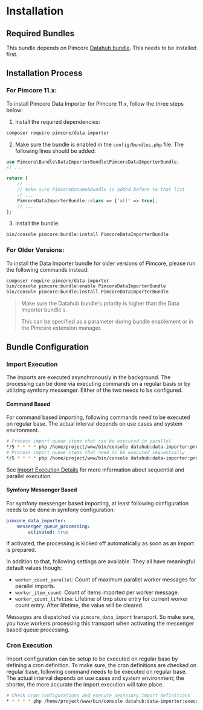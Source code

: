 # Installation
## Required Bundles
This bundle depends on Pimcore [Datahub bundle](https://github.com/pimcore/data-hub). This needs to be installed first.

## Installation Process
### For Pimcore 11.x:
To install Pimcore Data Importer for Pimcore 11.x, follow the three steps below:

1. Install the required dependencies:
```bash
composer require pimcore/data-importer
```

2. Make sure the bundle is enabled in the `config/bundles.php` file. The following lines should be added:

```php
use Pimcore\Bundle\DataImporterBundle\PimcoreDataImporterBundle;
// ...

return [
    // ...
    // make sure PimcoreDataHubBundle is added before to that list
    // ...
    PimcoreDataImporterBundle::class => ['all' => true],
    // ...
];
```


3. Install the bundle:

```bash
bin/console pimcore:bundle:install PimcoreDataImporterBundle
```

### For Older Versions:

To install the Data Importer bundle for older versions of Pimcore, please run the following commands instead:

```bash
composer require pimcore/data-importer
bin/console pimcore:bundle:enable PimcoreDataImporterBundle
bin/console pimcore:bundle:install PimcoreDataImporterBundle
```

> Make sure the Datahub bundle's priority is higher than the Data Importer bundle's.
> 
> This can be specified as a parameter during bundle enablement or in the Pimcore extension manager.
 

## Bundle Configuration

### Import Execution
The imports are executed asynchronously in the background. The processing can be done via executing commands on a regular 
basis or by utilizing symfony messenger. Either of the two needs to be configured. 

#### Command Based
For command based importing, following commands need to be executed on regular base. The actual interval depends
on use cases and system environment. 

```bash
# Process import queue items that can be executed in parallel
*/5 * * * * php /home/project/www/bin/console datahub:data-importer:process-queue-parallel --processes=5
# Process import queue items that need to be executed sequentially 
*/5 * * * * php /home/project/www/bin/console datahub:data-importer:process-queue-sequential 
```

See [Import Execution Details](04_Import_Execution_Details.md) for more information about sequential and parallel execution.


#### Symfony Messenger Based
For symfony messenger based importing, at least following configuration needs to be done in symfony configuration: 
```yml 
pimcore_data_importer:
    messenger_queue_processing:
        activated: true
```

If activated, the processing is kicked off automatically as soon as an import is prepared. 

In addition to that, following settings are available. They all have meaningful default values though: 
- `worker_count_parallel`: Count of maximum parallel worker messages for parallel imports.
- `worker_item_count`: Count of items imported per worker message.
- `worker_count_lifetime`: Lifetime of tmp store entry for current worker count entry. After lifetime, the value will be cleared.

Messages are dispatched via `pimcore_data_import` transport. So make sure, you have
workers processing this transport when activating the messenger based queue processing.


### Cron Execution
Import configuration can be setup to be executed on regular base by defining a cron definition. To make sure, the cron 
definitions are checked on regular base, following command needs to be executed on regular base. The actual interval depends 
on use cases and system environment; the shorter, the more accurate the import execution will take place. 
```bash 
# Check cron configurations and execute necessary import definitions
* * * * * php /home/project/www/bin/console datahub:data-importer:execute-cron
```
